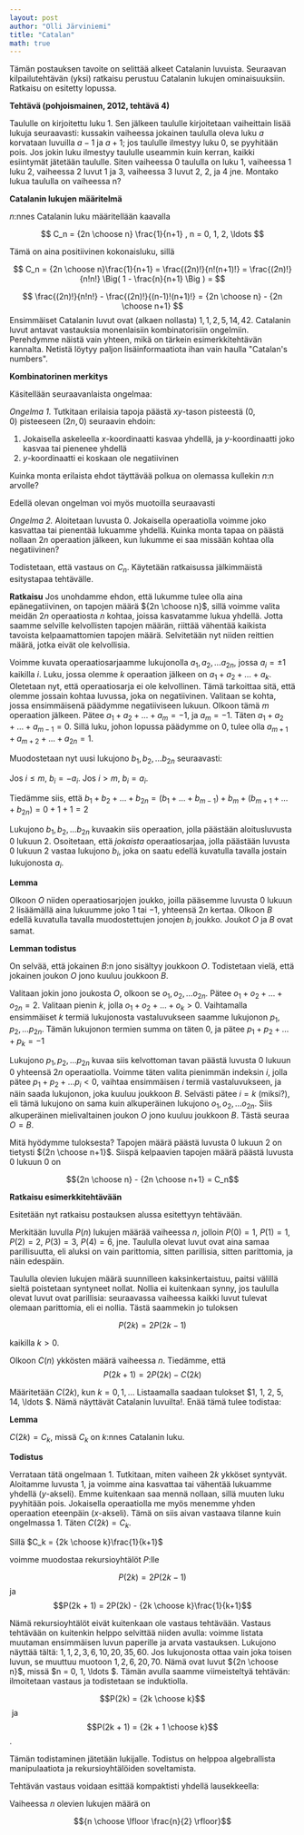 ```yaml
---
layout: post
author: "Olli Järviniemi"
title: "Catalan"
math: true
---
```


Tämän postauksen tavoite on selittää alkeet Catalanin luvuista. Seuraavan kilpailutehtävän (yksi) ratkaisu perustuu Catalanin lukujen ominaisuuksiin. Ratkaisu on esitetty lopussa.

**Tehtävä (pohjoismainen, 2012, tehtävä 4)**

Taululle on kirjoitettu luku 1. Sen jälkeen taululle kirjoitetaan vaiheittain lisää lukuja seuraavasti: kussakin vaiheessa jokainen taululla oleva luku $a$ korvataan luvuilla $a-1$ ja $a+1$; jos taululle ilmestyy luku 0, se pyyhitään pois. Jos jokin luku ilmestyy taululle useammin kuin kerran, kaikki esiintymät jätetään taululle. Siten vaiheessa 0 taululla on luku 1, vaiheessa 1 luku 2, vaiheessa 2 luvut 1 ja 3, vaiheessa 3 luvut 2, 2, ja 4 jne. Montako lukua taululla on vaiheessa n?

**Catalanin lukujen määritelmä**

$n$:nnes Catalanin luku määritellään kaavalla

$$
C_n = {2n \choose n} \frac{1}{n+1} , n = 0, 1, 2, \ldots $$

Tämä on aina positiivinen kokonaisluku, sillä


$$ C_n = {2n \choose n}\frac{1}{n+1} = \frac{(2n)!}{n!(n+1)!} = \frac{(2n)!}{n!n!} \Big( 1 - \frac{n}{n+1}    \Big ) =
$$

$$
\frac{(2n)!}{n!n!} - \frac{(2n)!}{(n-1)!(n+1)!}
= {2n  \choose n} - {2n \choose n+1}
$$
Ensimmäiset Catalanin luvut ovat (alkaen nollasta) $1, 1, 2, 5, 14, 42$. Catalanin luvut antavat vastauksia monenlaisiin kombinatorisiin ongelmiin. Perehdymme näistä vain yhteen, mikä on tärkein esimerkkitehtävän kannalta. Netistä löytyy paljon lisäinformaatiota ihan vain haulla "Catalan's numbers".

**Kombinatorinen merkitys**

Käsitellään seuraavanlaista ongelmaa:

*Ongelma 1.*
Tutkitaan erilaisia tapoja päästä $xy$-tason pisteestä $(0, 0)$ pisteeseen $(2n, 0)$ seuraavin ehdoin:
  1. Jokaisella askeleella $x$-koordinaatti kasvaa yhdellä, ja $y$-koordinaatti joko kasvaa tai pienenee yhdellä
  2. $y$-koordinaatti ei koskaan ole negatiivinen

Kuinka monta erilaista ehdot täyttävää polkua on olemassa kullekin $n$:n arvolle?

Edellä olevan ongelman voi myös muotoilla seuraavasti

*Ongelma 2.*
Aloitetaan luvusta $0$. Jokaisella operaatiolla voimme joko kasvattaa tai pienentää lukuamme yhdellä. Kuinka monta tapaa on päästä nollaan $2n$ operaation jälkeen, kun lukumme ei saa missään kohtaa olla negatiivinen?


Todistetaan, että vastaus on $C_n$. Käytetään ratkaisussa jälkimmäistä esitystapaa tehtävälle.

**Ratkaisu**
Jos unohdamme ehdon, että lukumme tulee olla aina epänegatiivinen, on tapojen määrä ${2n \choose n}$, sillä voimme valita meidän $2n$ operaatiosta $n$ kohtaa, joissa kasvatamme lukua yhdellä.
Jotta saamme selville kelvollisten tapojen määrän, riittää vähentää kaikista tavoista kelpaamattomien tapojen määrä. Selvitetään nyt niiden reittien määrä, jotka eivät ole kelvollisia.

Voimme kuvata operaatiosarjaamme lukujonolla $a_1, a_2, \ldots a_{2n}$, jossa $a_i = \pm 1$ kaikilla $i$. Luku, jossa olemme $k$ operaation jälkeen on $a_1 + a_2 + \ldots + a_k$. Oletetaan nyt, että operaatiosarja ei ole kelvollinen. Tämä tarkoittaa sitä, että olemme jossain kohtaa luvussa, joka on negatiivinen. Valitaan se kohta, jossa ensimmäisenä päädymme negatiiviseen lukuun. Olkoon tämä $m$ operaation jälkeen. Pätee $a_1 + a_2 + \ldots + a_m = -1$, ja $a_m = -1$. Täten $a_1 + a_2 + \ldots + a_{m-1} = 0$. Sillä luku, johon lopussa päädymme on $0$, tulee olla $a_{m+1} + a_{m+2} + \ldots + a_{2n} = 1$.

Muodostetaan nyt uusi lukujono $b_1, b_2, \ldots b_{2n}$ seuraavasti:

  Jos $i \le m$, $b_i = -a_i$.
  Jos $i > m$, $b_i = a_i$.

Tiedämme siis, että $b_1 + b_2 + \ldots + b_{2n} = (b_1 + \ldots + b_{m-1}) + b_m + (b_{m+1} + \ldots + b_{2n}) = 0 + 1 + 1 = 2$

Lukujono $b_1, b_2, \ldots b_{2n}$ kuvaakin siis operaation, jolla päästään aloitusluvusta $0$ lukuun $2$. Osoitetaan, että *jokaista* operaatiosarjaa, jolla päästään luvusta $0$ lukuun $2$ vastaa lukujono $b_i$, joka on saatu edellä kuvatulla tavalla jostain lukujonosta $a_i$.

**Lemma**

Olkoon $O$ niiden operaatiosarjojen joukko, joilla pääsemme luvusta $0$ lukuun $2$ lisäämällä aina lukuumme joko $1$ tai $-1$, yhteensä $2n$ kertaa. Olkoon $B$ edellä kuvatulla tavalla muodostettujen jonojen $b_i$ joukko. Joukot $O$ ja $B$ ovat samat.

**Lemman todistus**

On selvää, että jokainen $B$:n jono sisältyy joukkoon $O$. Todistetaan vielä, että jokainen joukon $O$ jono kuuluu joukkoon $B$.

Valitaan jokin jono joukosta $O$, olkoon se $o_1, o_2, \ldots o_{2n}$. Pätee $o_1 + o_2 + \ldots + o_{2n} = 2$. Valitaan pienin $k$, jolla $o_1 + o_2 + \ldots + o_k > 0$. Vaihtamalla ensimmäiset $k$ termiä lukujonosta vastaluvukseen saamme lukujonon $p_1, p_2, \ldots p_{2n}$. Tämän lukujonon termien summa on täten $0$, ja pätee
$p_1 + p_2 + \ldots + p_k = -1$

Lukujono $p_1, p_2, \ldots p_{2n}$ kuvaa siis kelvottoman tavan päästä luvusta $0$ lukuun $0$ yhteensä $2n$ operaatiolla. Voimme täten valita pienimmän indeksin $i$, jolla pätee
$p_1 + p_2 + \ldots p_i < 0$, vaihtaa ensimmäisen $i$ termiä vastaluvukseen, ja näin saada lukujonon, joka kuuluu joukkoon $B$. Selvästi pätee $i = k$ (miksi?), eli tämä lukujono on sama kuin alkuperäinen lukujono $o_1, o_2, \ldots o_{2n}$. Siis alkuperäinen mielivaltainen joukon $O$ jono kuuluu joukkoon $B$. Tästä seuraa $O = B$.


Mitä hyödymme tuloksesta? Tapojen määrä päästä luvusta $0$ lukuun $2$ on tietysti ${2n \choose n+1}$. Siispä kelpaavien tapojen määrä päästä luvusta $0$ lukuun $0$ on

$${2n \choose n} - {2n \choose n+1} = C_n$$

**Ratkaisu esimerkkitehtävään**

Esitetään nyt ratkaisu postauksen alussa esitettyyn tehtävään.

Merkitään luvulla $P(n)$ lukujen määrää vaiheessa $n$, jolloin $P(0) = 1$, $P(1) = 1$, $P(2) = 2$, $P(3) = 3$, $P(4) = 6$, jne. Taululla olevat luvut ovat aina samaa parillisuutta, eli aluksi on vain parittomia, sitten parillisia, sitten parittomia, ja näin edespäin.

Taululla olevien lukujen määrä suunnilleen kaksinkertaistuu, paitsi välillä sieltä poistetaan syntyneet nollat. Nollia ei kuitenkaan synny, jos taululla olevat luvut ovat parillisia: seuraavassa vaiheessa kaikki luvut tulevat olemaan parittomia, eli ei nollia. Tästä saammekin jo tuloksen

$$P(2k) = 2P(2k - 1)$$

kaikilla $k > 0$.

Olkoon $C(n)$ ykkösten määrä vaiheessa $n$. Tiedämme, että
$$P(2k+1) = 2P(2k) - C(2k)$$

Määritetään $C(2k)$, kun $k = 0, 1, \ldots$ Listaamalla saadaan tulokset $1, 1, 2, 5, 14, \ldots $. Nämä näyttävät Catalanin luvuilta!. Enää tämä tulee todistaa:


**Lemma**

$C(2k) = C_k$, missä $C_k$ on $k$:nnes Catalanin luku.

**Todistus**

Verrataan tätä ongelmaan $1$. Tutkitaan, miten vaiheen $2k$ ykköset syntyvät. Aloitamme luvusta $1$, ja voimme aina kasvattaa tai vähentää lukuamme yhdellä ($y$-akseli). Emme kuitenkaan saa mennä nollaan, sillä muuten luku pyyhitään pois. Jokaisella operaatiolla me myös menemme yhden operaation eteenpäin ($x$-akseli). Tämä on siis aivan vastaava tilanne kuin ongelmassa $1$. Täten $C(2k) = C_k$.



Sillä
$C_k = {2k \choose k}\frac{1}{k+1}$

voimme muodostaa rekursioyhtälöt $P$:lle

$$P(2k) = 2P(2k - 1)$$ ja
$$P(2k + 1) = 2P(2k) - {2k \choose k}\frac{1}{k+1}$$

Nämä rekursioyhtälöt eivät kuitenkaan ole vastaus tehtävään. Vastaus tehtävään on kuitenkin helppo selvittää niiden avulla: voimme listata muutaman ensimmäisen luvun paperille ja arvata vastauksen. Lukujono näyttää tältä: $1, 1, 2, 3, 6, 10, 20, 35, 60$. Jos lukujonosta ottaa vain joka toisen luvun, se muuttuu muotoon $1, 2, 6, 20, 70$. Nämä ovat luvut ${2n \choose n}$, missä $n = 0, 1, \ldots $. Tämän avulla saamme viimeisteltyä tehtävän: ilmoitetaan vastaus ja todistetaan se induktiolla.

$$P(2k) = {2k \choose k}$$ ja $$P(2k + 1) = {2k + 1 \choose k}$$.



Tämän todistaminen jätetään lukijalle. Todistus on helppoa algebrallista manipulaatiota ja rekursioyhtälöiden soveltamista.

Tehtävän vastaus voidaan esittää kompaktisti yhdellä lausekkeella:

Vaiheessa $n$ olevien lukujen määrä on

$${n \choose \lfloor \frac{n}{2} \rfloor}$$
